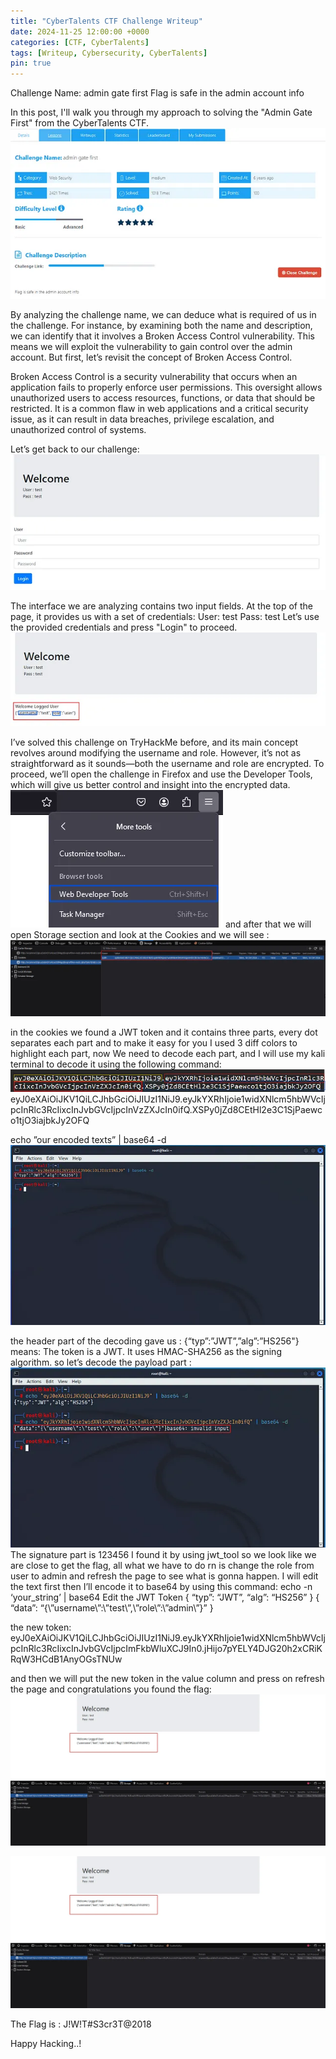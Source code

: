 ```yaml
---
title: "CyberTalents CTF Challenge Writeup"
date: 2024-11-25 12:00:00 +0000
categories: [CTF, CyberTalents]
tags: [Writeup, Cybersecurity, CyberTalents]
pin: true
---
```


Challenge Name: admin gate first
Flag is safe in the admin account info

In this post, I'll walk you through my approach to solving the "Admin Gate First" from the CyberTalents CTF.
![alt text](image.png)

By analyzing the challenge name, we can deduce what is required of us in the challenge. For instance, by examining both the name and description, we can identify that it involves a Broken Access Control vulnerability. This means we will exploit the vulnerability to gain control over the admin account. But first, let’s revisit the concept of Broken Access Control.

Broken Access Control is a security vulnerability that occurs when an application fails to properly enforce user permissions. This oversight allows unauthorized users to access resources, functions, or data that should be restricted. It is a common flaw in web applications and a critical security issue, as it can result in data breaches, privilege escalation, and unauthorized control of systems.

Let’s get back to our challenge:
![alt text](image-1.png)

The interface we are analyzing contains two input fields. At the top of the page, it provides us with a set of credentials:
User: test
Pass: test
Let’s use the provided credentials and press "Login" to proceed.
![alt text](image-2.png)

I’ve solved this challenge on TryHackMe before, and its main concept revolves around modifying the username and role. However, it’s not as straightforward as it sounds—both the username and role are encrypted. To proceed, we’ll open the challenge in Firefox and use the Developer Tools, which will give us better control and insight into the encrypted data.
![alt text](image-3.png)
and after that we will open Storage section and look at the Cookies and we will see :
![alt text](image-4.png)

in the cookies we found a JWT token and it contains three parts, every dot separates each part and to make it easy for you I used 3 diff colors to highlight each part, now We need to decode each part, and I will use my kali terminal to decode it using the following command:
![alt text](image-5.png)
eyJ0eXAiOiJKV1QiLCJhbGciOiJIUzI1NiJ9.eyJkYXRhIjoie1widXNlcm5hbWVcIjpcInRlc3RcIixcInJvbGVcIjpcInVzZXJcIn0ifQ.XSPy0jZd8CEtHl2e3C1SjPaewco1tjO3iajbkJy2OFQ

echo ”our encoded texts” | base64 -d
![alt text](image-6.png)

the header part of the decoding gave us :
{“typ”:”JWT”,”alg”:”HS256"}
means:
The token is a JWT.
It uses HMAC-SHA256 as the signing algorithm.
so let’s decode the payload part :
![alt text](image-7.png)
The signature part is 123456 I found it by using jwt_tool
so we look like we are close to get the flag, all what we have to do rn is change the role from user to admin and refresh the page to see what is gonna happen.
I will edit the text first then I’ll encode it to base64 by using this command:
echo -n ‘your_string’ | base64
Edit the JWT Token
{
“typ”: “JWT”,
“alg”: “HS256”
}
{
“data”: “{\”username\”:\”test\”,\”role\”:\”admin\”}”
}

the new token:
eyJ0eXAiOiJKV1QiLCJhbGciOiJIUzI1NiJ9.eyJkYXRhIjoie1widXNlcm5hbWVcIjpcInRlc3RcIixcInJvbGVcIjpcImFkbWluXCJ9In0.jHijo7pYELY4DJG20h2xCRiKRqW3HCdB1AnyOGsTNUw

and then we will put the new token in the value column and press on refresh the page and congratulations you found the flag:
![alt text](image-8.png)

![alt text](image-9.png)

The Flag is : J!W!T#S3cr3T@2018

Happy Hacking..!

